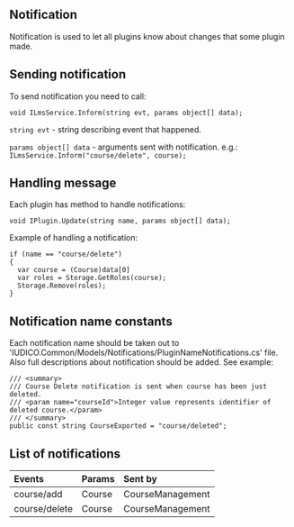 ## Notification ##

Notification is used to let all plugins know about changes that some plugin made.

## Sending notification ##

To send notification you need to call:

`void ILmsService.Inform(string evt, params object[] data);`

`string evt` - string describing event that happened.

`params object[] data` - arguments sent with notification.
e.g.:
`ILmsService.Inform("course/delete", course);`

## Handling message ##

Each plugin has method to handle notifications:

`void IPlugin.Update(string name, params object[] data);`

Example of handling a notification:
```
if (name == "course/delete")
{
  var course = (Course)data[0]
  var roles = Storage.GetRoles(course);
  Storage.Remove(roles);
}
```

## Notification name constants ##

Each notification name should be taken out to 'IUDICO.Common/Models/Notifications/PluginNameNotifications.cs' file.
Also full descriptions about notification should be added.
See example:
```
/// <summary>
/// Course Delete notification is sent when course has been just deleted.
/// <param name="courseId">Integer value represents identifier of deleted course.</param>
/// </summary>
public const string CourseExported = "course/deleted";
```


## List of notifications ##

| Events | Params | Sent by |
|:-------|:-------|:--------|
| course/add | Course | CourseManagement |
| course/delete | Course | CourseManagement |